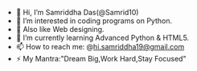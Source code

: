 - 👋 Hi, I’m Samriddha Das(@Samrid10)
- 👀 I’m interested in coding programs on Python.
- 👀 Also like Web designing.  
- 🌱 I’m currently learning Advanced Python & HTML5.
- 📫 How to reach me: @hi.samriddha19@gmail.com
- ⚡ My Mantra:"Dream Big,Work Hard,Stay Focused"

